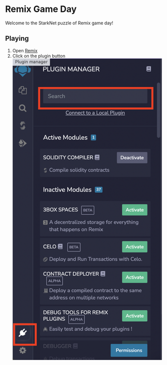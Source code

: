 # Remix Game Day
Welcome to the StarkNet puzzle of Remix game day!
## Playing
1. Open [Remix](https://remix.ethereum.org/)
2. Click on the plugin button
![](captures/activate_plugin.png)